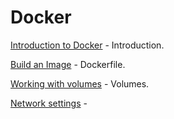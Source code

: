 # Docker

[Introduction to Docker](intro) - Introduction.

[Build an Image](image) - Dockerfile. 

[Working with volumes](volumes) - Volumes.

[Network settings](network) - 
